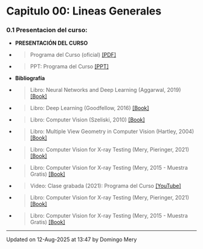 
# Capitulo 00: Lineas Generales
### 0.1 Presentacion del curso:
* **PRESENTACIÓN DEL CURSO** 
* > Programa del Curso (oficial) [[PDF]](https://github.com/domingomery/vision/blob/master/clases/Cap00_Lineas_Generales/program/CV00_ProgramaCurso.pdf)
* > PPT: Programa del Curso [[PPT]](https://www.dropbox.com/scl/fi/s76vsm8d24pei7zqa8tv9/2025-CV00_PresentationCurso.pptx?rlkey=w7pth5252r8okb78l415ms42u)
* **Bibliografía** 
* > Libro: Neural Networks and Deep Learning (Aggarwal, 2019) [[Book]](https://link.springer.com/book/10.1007%2F978-3-319-94463-0)
* > Libro: Deep Learning (Goodfellow, 2016) [[Book]](http://www.deeplearningbook.org)
* > Libro: Computer Vision (Szeliski, 2010) [[Book]](http://szeliski.org/Book/)
* > Libro: Multiple View Geometry in Computer Vision (Hartley, 2004) [[Book]](http://cvrs.whu.edu.cn/downloads/ebooks/Multiple%20View%20Geometry%20in%20Computer%20Vision%20(Second%20Edition).pdf)
* > Libro: Computer Vision for X-ray Testing (Mery, Pieringer, 2021) [[Book]](https://domingomery.ing.puc.cl/publications/book/)
* > Libro: Computer Vision for X-ray Testing (Mery, 2015 - Muestra Gratis) [[Book]](https://www.dropbox.com/s/6ojxn5h1s0dxhd4/bok%253A978-3-319-20747-6.pdf)
* > Video: Clase grabada (2021): Programa del Curso [[YouTube]](https://youtu.be/yEfOAJRQ73k)
* > Libro: Computer Vision for X-ray Testing (Mery, Pieringer, 2021) [[Book]](https://domingomery.ing.puc.cl/publications/book/)
* > Libro: Computer Vision for X-ray Testing (Mery, 2015 - Muestra Gratis) [[Book]](https://www.dropbox.com/s/6ojxn5h1s0dxhd4/bok%253A978-3-319-20747-6.pdf)
---


Updated on 12-Aug-2025 at 13:47 by Domingo Mery
